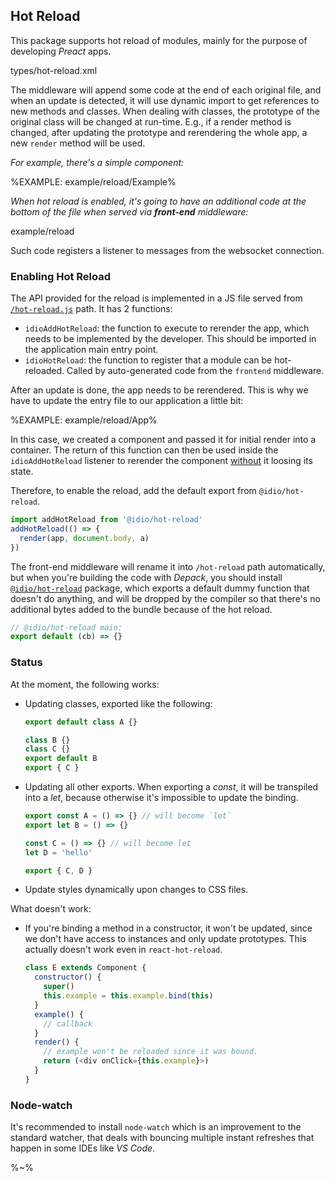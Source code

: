 ## Hot Reload

This package supports hot reload of modules, mainly for the purpose of developing _Preact_ apps.

<typedef>types/hot-reload.xml</typedef>

The middleware will append some code at the end of each original file, and when an update is detected, it will use dynamic import to get references to new methods and classes. When dealing with classes, the prototype of the original class will be changed at run-time. E.g., if a render method is changed, after updating the prototype and rerendering the whole app, a new `render` method will be used.

_For example, there's a simple component:_

%EXAMPLE: example/reload/Example%

_When hot reload is enabled, it's going to have an additional code at the bottom of the file when served via **front-end** middleware:_

<fork lang="jsx">example/reload</fork>

Such code registers a listener to messages from the websocket connection.

### Enabling Hot Reload

The API provided for the reload is implemented in a JS file served from [`/hot-reload.js`](/src/listener.js) path. It has 2 functions:

- `idioAddHotReload`: the function to execute to rerender the app, which needs to be implemented by the developer. This should be imported in the application main entry point.
- `idioHotReload`: the function to register that a module can be hot-reloaded. Called by auto-generated code from the `frontend` middleware.

After an update is done, the app needs to be rerendered. This is why we have to update the entry file to our application a little bit:

%EXAMPLE: example/reload/App%

In this case, we created a component and passed it for initial render into a container. The return of this function can then be used inside the `idioAddHotReload` listener to rerender the component [without](https://github.com/developit/preact/issues/1259) it loosing its state.

Therefore, to enable the reload, add the default export from `@idio/hot-reload`.

```js
import addHotReload from '@idio/hot-reload'
addHotReload(() => {
  render(app, document.body, a)
})
```

The front-end middleware will rename it into `/hot-reload` path automatically, but when you're building the code with _Depack_, you should install [`@idio/hot-reload`](https://github.com/idiocc/hot-reload) package, which exports a default dummy function that doesn't do anything, and will be dropped by the compiler so that there's no additional bytes added to the bundle because of the hot reload.

```js
// @idio/hot-reload main:
export default (cb) => {}
```

### Status

At the moment, the following works:

- Updating classes, exported like the following:
    ```js
    export default class A {}

    class B {}
    class C {}
    export default B
    export { C }
    ```
- Updating all other exports. When exporting a _const_, it will be transpiled into a _let_, because otherwise it's impossible to update the binding.
    ```js
    export const A = () => {} // will become `let`
    export let B = () => {}

    const C = () => {} // will become let
    let D = 'hello'

    export { C, D }
    ```
- Update styles dynamically upon changes to CSS files.

What doesn't work:

- If you're binding a method in a constructor, it won't be updated, since we don't have access to instances and only update prototypes. This actually doesn't work even in `react-hot-reload`.
    ```js
    class E extends Component {
      constructor() {
        super()
        this.example = this.example.bind(this)
      }
      example() {
        // callback
      }
      render() {
        // example won't be reloaded since it was bound.
        return (<div onClick={this.example}>)
      }
    }
    ```

### Node-watch

It's recommended to install `node-watch` which is an improvement to the standard watcher, that deals with bouncing multiple instant refreshes that happen in some IDEs like _VS Code_.

%~%